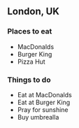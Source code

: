 ## London, UK

### Places to eat
  - MacDonalds
  - Burger King
  - Pizza Hut
  
### Things to do
  - Eat at MacDonalds
  - Eat at Burger King
  - Pray for sunshine
  - Buy umbrealla
